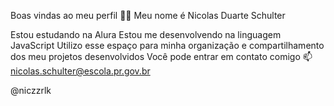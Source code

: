 Boas vindas ao meu perfil 💙💙
Meu nome é Nicolas Duarte Schulter

Estou estudando na Alura
Estou me desenvolvendo na linguagem JavaScript
Utilizo esse espaço para minha organização e compartilhamento dos meu projetos desenvolvidos
Você pode entrar em contato comigo 📫
 nicolas.schulter@escola.pr.gov.br

@niczzrlk
